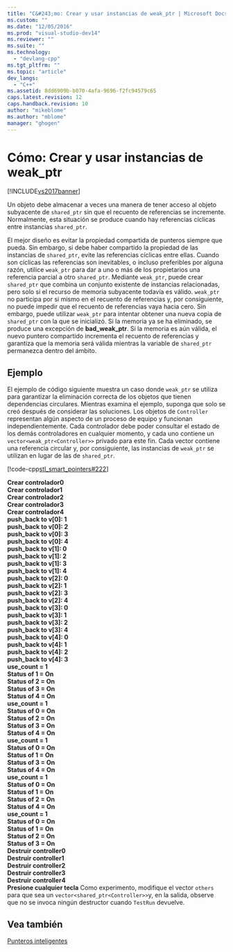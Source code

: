 ```yaml
---
title: "C&#243;mo: Crear y usar instancias de weak_ptr | Microsoft Docs"
ms.custom: ""
ms.date: "12/05/2016"
ms.prod: "visual-studio-dev14"
ms.reviewer: ""
ms.suite: ""
ms.technology: 
  - "devlang-cpp"
ms.tgt_pltfrm: ""
ms.topic: "article"
dev_langs: 
  - "C++"
ms.assetid: 8dd6909b-b070-4afa-9696-f2fc94579c65
caps.latest.revision: 12
caps.handback.revision: 10
author: "mikeblome"
ms.author: "mblome"
manager: "ghogen"
---
```

# C&#243;mo: Crear y usar instancias de weak_ptr
[!INCLUDE[vs2017banner](../assembler/inline/includes/vs2017banner.md)]

Un objeto debe almacenar a veces una manera de tener acceso al objeto subyacente de `shared_ptr` sin que el recuento de referencias se incremente.  Normalmente, esta situación se produce cuando hay referencias cíclicas entre instancias `shared_ptr`.  
  
 El mejor diseño es evitar la propiedad compartida de punteros siempre que pueda.  Sin embargo, si debe haber compartido la propiedad de las instancias de `shared_ptr`, evite las referencias cíclicas entre ellas.  Cuando son cíclicas las referencias son inevitables, o incluso preferibles por alguna razón, utilice `weak_ptr` para dar a uno o más de los propietarios una referencia parcial a otro `shared_ptr`.  Mediante `weak_ptr`, puede crear `shared_ptr` que combina un conjunto existente de instancias relacionadas, pero solo si el recurso de memoria subyacente todavía es válido.  `weak_ptr` no participa por si mismo en el recuento de referencias y, por consiguiente, no puede impedir que el recuento de referencias vaya hacia cero.  Sin embargo, puede utilizar `weak_ptr` para intentar obtener una nueva copia de `shared_ptr` con la que se inicializó.  Si la memoria ya se ha eliminado, se produce una excepción de **bad\_weak\_ptr**.  Si la memoria es aún válida, el nuevo puntero compartido incrementa el recuento de referencias y garantiza que la memoria será válida mientras la variable de `shared_ptr` permanezca dentro del ámbito.  
  
## Ejemplo  
 El ejemplo de código siguiente muestra un caso donde `weak_ptr` se utiliza para garantizar la eliminación correcta de los objetos que tienen dependencias circulares.  Mientras examina el ejemplo, suponga que solo se creó después de considerar las soluciones.  Los objetos de `Controller` representan algún aspecto de un proceso de equipo y funcionan independientemente.  Cada controlador debe poder consultar el estado de los demás controladores en cualquier momento, y cada uno contiene un `vector<weak_ptr<Controller>>` privado para este fin.  Cada vector contiene una referencia circular y, por consiguiente, las instancias de `weak_ptr` se utilizan en lugar de las de `shared_ptr`.  
  
 [!code-cpp[stl_smart_pointers#222](../cpp/codesnippet/CPP/how-to-create-and-use-weak-ptr-instances_1.cpp)]  
  
  **Crear controlador0**  
**Crear controlador1**  
**Crear controlador2**  
**Crear controlador3**  
**Crear controlador4**  
**push\_back to v\[0\]: 1**  
**push\_back to v\[0\]: 2**  
**push\_back to v\[0\]: 3**  
**push\_back to v\[0\]: 4**  
**push\_back to v\[1\]: 0**  
**push\_back to v\[1\]: 2**  
**push\_back to v\[1\]: 3**  
**push\_back to v\[1\]: 4**  
**push\_back to v\[2\]: 0**  
**push\_back to v\[2\]: 1**  
**push\_back to v\[2\]: 3**  
**push\_back to v\[2\]: 4**  
**push\_back to v\[3\]: 0**  
**push\_back to v\[3\]: 1**  
**push\_back to v\[3\]: 2**  
**push\_back to v\[3\]: 4**  
**push\_back to v\[4\]: 0**  
**push\_back to v\[4\]: 1**  
**push\_back to v\[4\]: 2**  
**push\_back to v\[4\]: 3**  
**use\_count \= 1**  
**Status of 1 \= On**  
**Status of 2 \= On**  
**Status of 3 \= On**  
**Status of 4 \= On**  
**use\_count \= 1**  
**Status of 0 \= On**  
**Status of 2 \= On**  
**Status of 3 \= On**  
**Status of 4 \= On**  
**use\_count \= 1**  
**Status of 0 \= On**  
**Status of 1 \= On**  
**Status of 3 \= On**  
**Status of 4 \= On**  
**use\_count \= 1**  
**Status of 0 \= On**  
**Status of 1 \= On**  
**Status of 2 \= On**  
**Status of 4 \= On**  
**use\_count \= 1**  
**Status of 0 \= On**  
**Status of 1 \= On**  
**Status of 2 \= On**  
**Status of 3 \= On**  
**Destruir controller0**  
**Destruir controller1**  
**Destruir controller2**  
**Destruir controller3**  
**Destruir controller4**  
**Presione cualquier tecla** Como experimento, modifique el vector `others` para que sea un `vector<shared_ptr<Controller>>`y, en la salida, observe que no se invoca ningún destructor cuando `TestRun` devuelve.  
  
## Vea también  
 [Punteros inteligentes](../cpp/smart-pointers-modern-cpp.md)